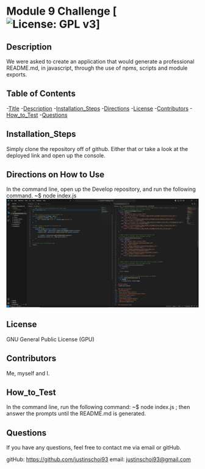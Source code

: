 # Module 9 Challenge [![License: GPL v3](https://img.shields.io/badge/License-GPLv3-blue.svg)]

## Description
We were asked to create an application that would generate a professional README.md, in javascript, through the use of npms, scripts and module exports. 

## Table of Contents
-[Title](#Title)
-[Description](#Description)
-[Installation_Steps](#Installation_Steps)
-[Directions](#Directions) 
-[License](#License)
-[Contributors](#Contributors)
-[How_to_Test](#How_to_Test)
-[Questions](#Questions)

## Installation_Steps
Simply clone the repository off of github. Either that or take a look at the deployed link and open up the console. 

## Directions on How to Use
In the command line, open up the Develop repository, and run the following command. ~$ node index.js
![screenshot](./assets/screenshot1.jpg)

## License
GNU General Public License (GPU)

## Contributors
Me, myself and I. 

## How_to_Test
In the command line, run the following command: ~$ node index.js  ; then answer the prompts until the README.md is generated. 

## Questions
If you have any questions, feel free to contact me via email or gitHub.

gitHub: https://github.com/justinschoi93
email: justinschoi93@gmail.com